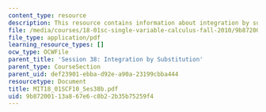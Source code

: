 ```yaml
---
content_type: resource
description: This resource contains information about integration by substitution.
file: /media/courses/18-01sc-single-variable-calculus-fall-2010/9b87200113a867e6c8b22b35b75259f4_MIT18_01SCF10_Ses38b.pdf
file_type: application/pdf
learning_resource_types: []
ocw_type: OCWFile
parent_title: 'Session 38: Integration by Substitution'
parent_type: CourseSection
parent_uid: def23901-ebba-d92e-a90a-23199cbba444
resourcetype: Document
title: MIT18_01SCF10_Ses38b.pdf
uid: 9b872001-13a8-67e6-c8b2-2b35b75259f4
---
```

